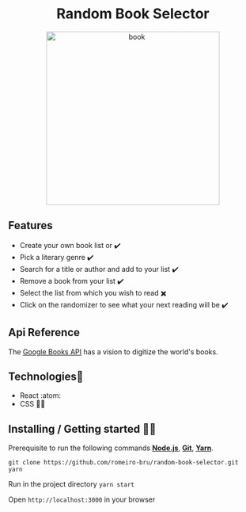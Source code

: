 <h1 align="center">Random Book Selector</h1>

<p  align="center">
  <img  src="https://user-images.githubusercontent.com/56081906/146607763-ee504927-105c-47dc-b6a3-46aabe801d95.gif"  height="350" alt="book">
</p>

## Features
* Create your own book list or ✔️
* Pick a literary genre ✔️
* Search for a title or author and add to your list ✔️
* Remove a book from your list ✔️
* Select the list from which you wish to read ✖️
* Click on the randomizer to see what your next reading will be ✔️  

## Api Reference
The [Google Books API](https://developers.google.com/books/docs/overview) has a vision to digitize the world's books.

## Technologies:mag_right:
* React :atom:
* CSS :nail_care::sparkles:

## Installing / Getting started 👨‍🏭

Prerequisite to run the following commands <strong>[Node.js](https://nodejs.org/en/download/)</strong>, 
                           <strong>[Git](https://git-scm.com/downloads)</strong>, 
                           <strong>[Yarn](https://yarnpkg.com/)</strong>.
<br>
```
git clone https://github.com/romeiro-bru/random-book-selector.git
yarn
```

Run in the project directory ```yarn start```

Open ```http://localhost:3000``` in your browser
